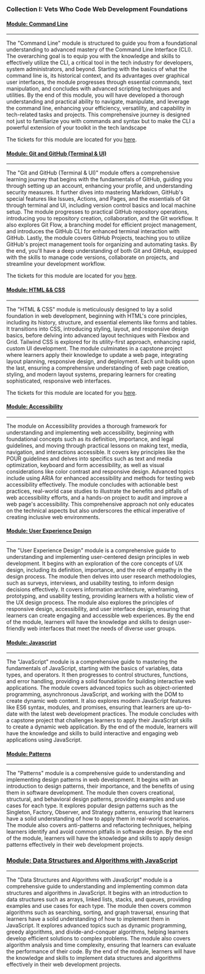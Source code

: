 ### Collection I: Vets Who Code Web Development Foundations

#### [Module: Command Line](modules/command-line/command-line.md)
---
The "Command Line" module is structured to guide you from a foundational understanding to advanced mastery of the Command Line Interface (CLI). The overarching goal is to equip you with the knowledge and skills to effectively utilize the CLI, a critical tool in the tech industry for developers, system administrators, and beyond. Starting with the basics of what the command line is, its historical context, and its advantages over graphical user interfaces, the module progresses through essential commands, text manipulation, and concludes with advanced scripting techniques and utilities. By the end of this module, you will have developed a thorough understanding and practical ability to navigate, manipulate, and leverage the command line, enhancing your efficiency, versatility, and capability in tech-related tasks and projects. This comprehensive journey is designed not just to familiarize you with commands and syntax but to make the CLI a powerful extension of your toolkit in the tech landscape

The tickets for this module are located for you [here](https://github.com/orgs/Vets-Who-Code/projects/50).

#### [Module: Git and GitHub (Terminal & UI)](modules/git-and-github/introduction-to-git-and-github.md)
---
The "Git and GitHub (Terminal & UI)" module offers a comprehensive learning journey that begins with the fundamentals of GitHub, guiding you through setting up an account, enhancing your profile, and understanding security measures. It further dives into mastering Markdown, GitHub's special features like Issues, Actions, and Pages, and the essentials of Git through terminal and UI, including version control basics and local machine setup. The module progresses to practical GitHub repository operations, introducing you to repository creation, collaboration, and the Git workflow. It also explores Git Flow, a branching model for efficient project management, and introduces the GitHub CLI for enhanced terminal interaction with GitHub. Lastly, the module covers GitHub Projects, teaching you to utilize GitHub's project management tools for organizing and automating tasks. By the end, you'll have a deep understanding of both Git and GitHub, equipped with the skills to manage code versions, collaborate on projects, and streamline your development workflow.

The tickets for this module are located for you [here](https://github.com/orgs/Vets-Who-Code/projects/75).
#### [Module: HTML && CSS](modules/html-and-css/html-and-css.md)
---
The "HTML & CSS" module is meticulously designed to lay a solid foundation in web development, beginning with HTML's core principles, including its history, structure, and essential elements like forms and tables. It transitions into CSS, introducing styling, layout, and responsive design basics, before delving into advanced layout techniques with Flexbox and Grid. Tailwind CSS is explored for its utility-first approach, enhancing rapid, custom UI development. The module culminates in a capstone project where learners apply their knowledge to update a web page, integrating layout planning, responsive design, and deployment. Each unit builds upon the last, ensuring a comprehensive understanding of web page creation, styling, and modern layout systems, preparing learners for creating sophisticated, responsive web interfaces.

The tickets for this module are located for you [here](https://github.com/orgs/Vets-Who-Code/projects/78).

#### [Module: Accessibility](modules/accessibility/accessibility.md)
---
The module on Accessibility provides a thorough framework for understanding and implementing web accessibility, beginning with foundational concepts such as its definition, importance, and legal guidelines, and moving through practical lessons on making text, media, navigation, and interactions accessible. It covers key principles like the POUR guidelines and delves into specifics such as text and media optimization, keyboard and form accessibility, as well as visual considerations like color contrast and responsive design. Advanced topics include using ARIA for enhanced accessibility and methods for testing web accessibility effectively. The module concludes with actionable best practices, real-world case studies to illustrate the benefits and pitfalls of web accessibility efforts, and a hands-on project to audit and improve a web page's accessibility. This comprehensive approach not only educates on the technical aspects but also underscores the ethical imperative of creating inclusive web environments.


#### [Module: User Experience Design](modules/user-experience-design/user-experience-design.md)
---
The "User Experience Design" module is a comprehensive guide to understanding and implementing user-centered design principles in web development. It begins with an exploration of the core concepts of UX design, including its definition, importance, and the role of empathy in the design process. The module then delves into user research methodologies, such as surveys, interviews, and usability testing, to inform design decisions effectively. It covers information architecture, wireframing, prototyping, and usability testing, providing learners with a holistic view of the UX design process. The module also explores the principles of responsive design, accessibility, and user interface design, ensuring that learners can create engaging and accessible web experiences. By the end of the module, learners will have the knowledge and skills to design user-friendly web interfaces that meet the needs of diverse user groups.

#### [Module: Javascript](modules/javascript/javascript.md)
---
The "JavaScript" module is a comprehensive guide to mastering the fundamentals of JavaScript, starting with the basics of variables, data types, and operators. It then progresses to control structures, functions, and error handling, providing a solid foundation for building interactive web applications. The module covers advanced topics such as object-oriented programming, asynchronous JavaScript, and working with the DOM to create dynamic web content. It also explores modern JavaScript features like ES6 syntax, modules, and promises, ensuring that learners are up-to-date with the latest web development practices. The module concludes with a capstone project that challenges learners to apply their JavaScript skills to create a dynamic web application. By the end of the module, learners will have the knowledge and skills to build interactive and engaging web applications using JavaScript.

#### [Module: Patterns](modules/patterns/patterns.md)
---
The "Patterns" module is a comprehensive guide to understanding and implementing design patterns in web development. It begins with an introduction to design patterns, their importance, and the benefits of using them in software development. The module then covers creational, structural, and behavioral design patterns, providing examples and use cases for each type. It explores popular design patterns such as the Singleton, Factory, Observer, and Strategy patterns, ensuring that learners have a solid understanding of how to apply them in real-world scenarios. The module also covers anti-patterns and refactoring techniques, helping learners identify and avoid common pitfalls in software design. By the end of the module, learners will have the knowledge and skills to apply design patterns effectively in their web development projects.

### [Module: Data Structures and Algorithms with JavaScript](modules/data-structures-and-algorithms/data-structures-and-algorithms.md)
---
The "Data Structures and Algorithms with JavaScript" module is a comprehensive guide to understanding and implementing common data structures and algorithms in JavaScript. It begins with an introduction to data structures such as arrays, linked lists, stacks, and queues, providing examples and use cases for each type. The module then covers common algorithms such as searching, sorting, and graph traversal, ensuring that learners have a solid understanding of how to implement them in JavaScript. It explores advanced topics such as dynamic programming, greedy algorithms, and divide-and-conquer algorithms, helping learners develop efficient solutions to complex problems. The module also covers algorithm analysis and time complexity, ensuring that learners can evaluate the performance of their code. By the end of the module, learners will have the knowledge and skills to implement data structures and algorithms effectively in their web development projects.